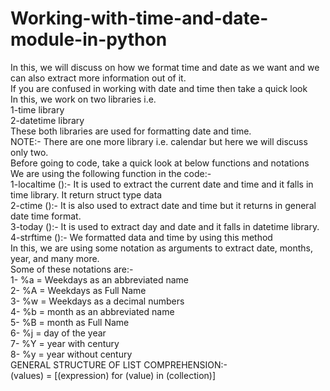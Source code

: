 # Working-with-time-and-date-module-in-python
In this, we will discuss on how we format time and date as we want and we can also extract more information out of it.<BR>
If you are confused in working with date and time then take a quick look<BR>
In this, we work on two libraries i.e.<BR>
1-time library<BR>
2-datetime library<BR>
These both libraries are used for formatting date and time.<BR>
NOTE:- There are one more library i.e. calendar but here we will discuss only two.<BR>
Before going to code, take a quick look at below functions and notations<BR>
We are using the following function in the code:-<BR>
1-localtime ():- It is used to extract the current date and time and it falls in time library. It return struct type data<BR>      2-ctime ():- It is also used to extract date and time but it returns in general date time format.<BR>
3-today ():- It is used to extract  day and date and it falls in datetime library.<BR> 
4-strftime ():- We formatted data and time by using this method<BR>
   In this, we are using some notation as arguments to extract date, months, year, and many more.<BR>
Some of these notations are:-<BR>
1-	%a = Weekdays as an abbreviated name<BR>
2-	%A = Weekdays as Full Name<BR>
3-	%w = Weekdays as a decimal numbers<BR>
4-	%b = month as an abbreviated name<BR>
5-	%B = month as Full Name<BR>
6-	%j = day of the year<BR>
7-	%Y = year with century<BR>
8-	%y = year without century<BR>
GENERAL STRUCTURE OF LIST COMPREHENSION:-<BR>
(values) = [(expression) for (value) in (collection)]<BR>
